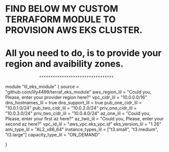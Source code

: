 # FIND BELOW MY CUSTOM TERRAFORM MODULE TO PROVISION AWS EKS CLUSTER.
# All you need to do, is to provide your region and avaibility zones.

                   *********************************

module "lil_eks_module" {
  source            = "github.com/lily4499/terraf_eks_module"
  aws_region_lil    = "Could you, Please, enter your provider region here?"
  vpc_cidr_lil      = "10.0.0.0/16"
  dns_hostnames_lil  = true
  dns_support_lil    = true
  pub_one_cidr_lil   = "10.0.1.0/24"
  pub_two_cidr_lil   = "10.0.2.0/24"
  priv_one_cidr_lil  = "10.0.3.0/24"
  priv_two_cidr_lil  = "10.0.4.0/24"
  az_one_lil         = "Could you, Please, enter your first az here?"
  az_two_lil         = "Could you, Please, enter your second az here?"
  vpc_id_lil         = "aws_vpc.eks_vpc.id"
  eks_version_lil    = "1.26"
  ami_type_lil       = "AL2_x86_64"
  instance_types_lil = ["t3.small", "t3.medium", "t3.large"]
  capacity_type_lil  = "ON_DEMAND"

}